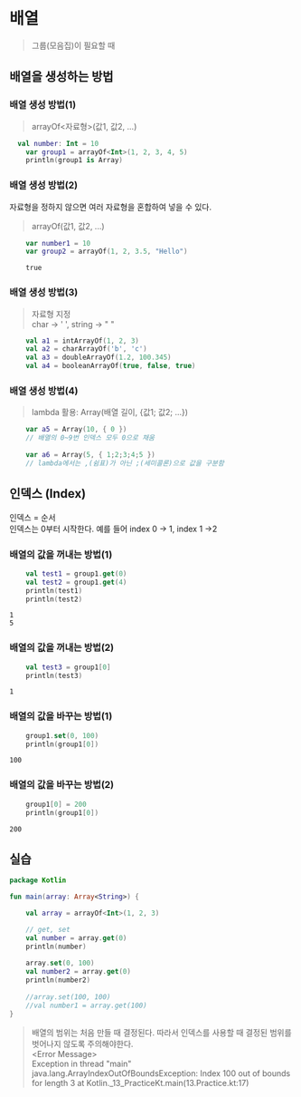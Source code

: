 # 배열
> 그룹(모음집)이 필요할 때

## 배열을 생성하는 방법

### 배열 생성 방법(1)
> arrayOf<자료형>(값1, 값2, ...)

```kotlin
  val number: Int = 10
    var group1 = arrayOf<Int>(1, 2, 3, 4, 5)
    println(group1 is Array)
```
### 배열 생성 방법(2)
자료형을 정하지 않으면 여러 자료형을 혼합하여 넣을 수 있다.  
> arrayOf(값1, 값2, ...)

```kotlin
    var number1 = 10
    var group2 = arrayOf(1, 2, 3.5, "Hello")
```
```
    true
```

### 배열 생성 방법(3)
> 자료형 지정  
> char -> ' ', string -> " "

```kotlin
    val a1 = intArrayOf(1, 2, 3)
    val a2 = charArrayOf('b', 'c')
    val a3 = doubleArrayOf(1.2, 100.345)
    val a4 = booleanArrayOf(true, false, true)
```

### 배열 생성 방법(4)
> lambda 활용: Array(배열 길이, {값1; 값2; ...})

```kotlin
    var a5 = Array(10, { 0 })
    // 배열의 0~9번 인덱스 모두 0으로 채움
    
    var a6 = Array(5, { 1;2;3;4;5 })
    // lambda에서는 ,(쉼표)가 아닌 ;(세미콜론)으로 값을 구분함
```

## 인덱스 (Index) 
인덱스 = 순서   
인덱스는 0부터 시작한다. 예를 들어 index 0 -> 1, index 1 ->2

### 배열의 값을 꺼내는 방법(1)
```kotlin
    val test1 = group1.get(0)
    val test2 = group1.get(4)
    println(test1)
    println(test2)
```
```
1
5
```

### 배열의 값을 꺼내는 방법(2)
```kotlin
    val test3 = group1[0]
    println(test3)
```
```
1
```



### 배열의 값을 바꾸는 방법(1)

```kotlin
    group1.set(0, 100)
    println(group1[0])
```
```
100
```

### 배열의 값을 바꾸는 방법(2)
```kotlin
    group1[0] = 200
    println(group1[0])
```
```
200
```

## 실습
```kotlin
package Kotlin

fun main(array: Array<String>) {

    val array = arrayOf<Int>(1, 2, 3)

    // get, set
    val number = array.get(0)
    println(number)
    
    array.set(0, 100)
    val number2 = array.get(0)
    println(number2)
    
    //array.set(100, 100)
    //val number1 = array.get(100)
}
```

> 배열의 범위는 처음 만들 때 결정된다. 따라서 인덱스를 사용할 때 결정된 범위를 벗어나지 않도록 주의해야한다.  
> \<Error Message>   
  Exception in thread "main" java.lang.ArrayIndexOutOfBoundsException: Index 100 out of bounds for length 3
	at Kotlin._13_PracticeKt.main(13.Practice.kt:17)
